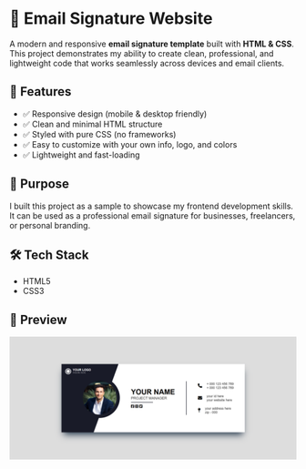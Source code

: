 # 📧 Email Signature Website  

A modern and responsive **email signature template** built with **HTML & CSS**.  
This project demonstrates my ability to create clean, professional, and lightweight code that works seamlessly across devices and email clients.  

## 🚀 Features  
- ✅ Responsive design (mobile & desktop friendly)  
- ✅ Clean and minimal HTML structure  
- ✅ Styled with pure CSS (no frameworks)  
- ✅ Easy to customize with your own info, logo, and colors  
- ✅ Lightweight and fast-loading  

## 🎯 Purpose  
I built this project as a sample to showcase my frontend development skills.  
It can be used as a professional email signature for businesses, freelancers, or personal branding.  

## 🛠️ Tech Stack  
- HTML5  
- CSS3  

## 📸 Preview  
![Screenshot](email-signature-preview.png)
